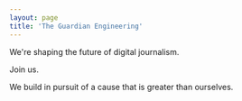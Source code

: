 ```yaml
---
layout: page
title: 'The Guardian Engineering'
---
```


<ContentSection borderBottom="true">
  <ContentLeft>
    <Headline>
      <p>We're shaping the&nbsp;future of&nbsp;digital journalism.</p>
      <CallToAction>Join us.</CallToAction>
    </Headline>
  </ContentLeft>
  <ContentRight>
    <Image filename="images/home-about-gnm.jpg" />
  </ContentRight>
</ContentSection>

<ContentSection borderBottom="true">
  <ContentLeft>
    <Headline>
      <p>We build in pursuit of a cause that is greater than ourselves.</p> <LearnMoreButton linkUrl="https://www.theguardian.com" />
    </Headline>
  </ContentLeft>
  <ContentRight />
</ContentSection>
